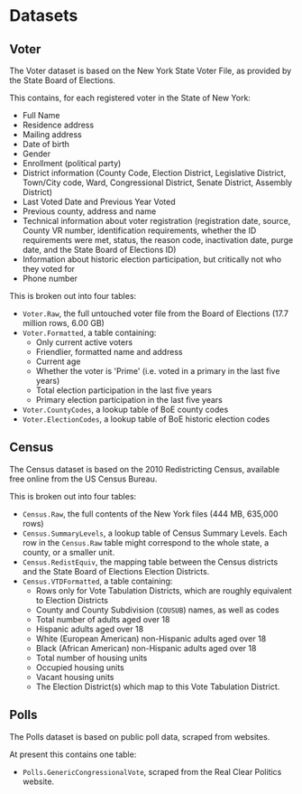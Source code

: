 # Datasets

## Voter

The Voter dataset is based on the New York State Voter File, as provided
by the State Board of Elections.

This contains, for each registered voter in the State of New York:
* Full Name
* Residence address
* Mailing address
* Date of birth
* Gender
* Enrollment (political party)
* District information (County Code, Election District, Legislative District,
  Town/City code, Ward, Congressional District, Senate District, Assembly District)
* Last Voted Date and Previous Year Voted
* Previous county, address and name
* Technical information about voter registration (registration date, source,
  County VR number, identification requirements, whether the ID requirements were
  met, status, the reason code, inactivation date, purge date, and the State
  Board of Elections ID)
* Information about historic election participation, but critically not who
  they voted for
* Phone number

This is broken out into four tables:

* `Voter.Raw`, the full untouched voter file from the Board of Elections (17.7 million rows, 6.00 GB)
* `Voter.Formatted`, a table containing:
    - Only current active voters
    - Friendlier, formatted name and address
    - Current age
    - Whether the voter is 'Prime' (i.e. voted in a primary in the last five years)
    - Total election participation in the last five years
    - Primary election participation in the last five years
* `Voter.CountyCodes`, a lookup table of BoE county codes
* `Voter.ElectionCodes`, a lookup table of BoE historic election codes

## Census

The Census dataset is based on the 2010 Redistricting Census, available free
online from the US Census Bureau.

This is broken out into four tables:

* `Census.Raw`, the full contents of the New York files (444 MB, 635,000 rows)
* `Census.SummaryLevels`, a lookup table of Census Summary Levels.  Each row in
the `Census.Raw` table might correspond to the whole state, a county, or a smaller
unit.
* `Census.RedistEquiv`, the mapping table between the Census districts and the
State Board of Elections Election Districts.
* `Census.VTDFormatted`, a table containing:
    - Rows only for Vote Tabulation Districts, which are roughly equivalent to
      Election Districts
    - County and County Subdivision (`COUSUB`) names, as well as codes
    - Total number of adults aged over 18
    - Hispanic adults aged over 18
    - White (European American) non-Hispanic adults aged over 18
    - Black (African American) non-Hispanic adults aged over 18
    - Total number of housing units
    - Occupied housing units
    - Vacant housing units
    - The Election District(s) which map to this Vote Tabulation District.

## Polls

The Polls dataset is based on public poll data, scraped from websites.

At present this contains one table:

* `Polls.GenericCongressionalVote`, scraped from the Real Clear Politics website.
